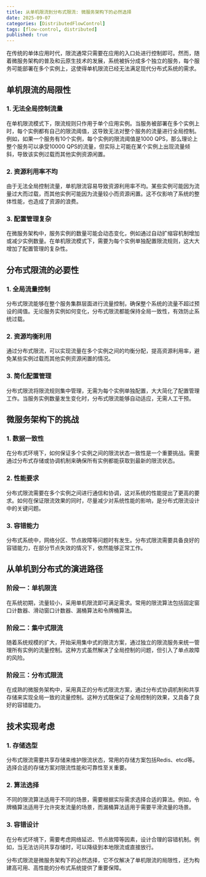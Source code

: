 ```yaml
---
title: 从单机限流到分布式限流: 微服务架构下的必然选择
date: 2025-09-07
categories: [DistributedFlowControl]
tags: [flow-control, distributed]
published: true
---
```

在传统的单体应用时代，限流通常只需要在应用的入口处进行控制即可。然而，随着微服务架构的普及和云原生技术的发展，系统被拆分成多个独立的服务，每个服务可能部署在多个实例上，这使得单机限流已经无法满足现代分布式系统的需求。

## 单机限流的局限性

### 1. 无法全局控制流量

在单机限流模式下，限流规则只作用于单个应用实例。当服务被部署在多个实例上时，每个实例都有自己的限流阈值，这导致无法对整个服务的流量进行全局控制。例如，如果一个服务有10个实例，每个实例的限流阈值是1000 QPS，那么理论上整个服务可以承受10000 QPS的流量，但实际上可能在某个实例上出现流量倾斜，导致该实例过载而其他实例资源闲置。

### 2. 资源利用率不均

由于无法全局控制流量，单机限流容易导致资源利用率不均。某些实例可能因为流量过大而过载，而其他实例可能因为流量较小而资源闲置。这不仅影响了系统的整体性能，也造成了资源的浪费。

### 3. 配置管理复杂

在微服务架构中，服务实例的数量可能会动态变化，例如通过自动扩缩容机制增加或减少实例数量。在单机限流模式下，需要为每个实例单独配置限流规则，这大大增加了配置管理的复杂性。

## 分布式限流的必要性

### 1. 全局流量控制

分布式限流能够在整个服务集群层面进行流量控制，确保整个系统的流量不超过预设的阈值。无论服务实例如何变化，分布式限流都能保持全局一致性，有效防止系统过载。

### 2. 资源均衡利用

通过分布式限流，可以实现流量在多个实例之间的均衡分配，提高资源利用率，避免某些实例过载而其他实例资源闲置的情况。

### 3. 简化配置管理

分布式限流将限流规则集中管理，无需为每个实例单独配置，大大简化了配置管理工作。当服务实例数量发生变化时，分布式限流能够自动适应，无需人工干预。

## 微服务架构下的挑战

### 1. 数据一致性

在分布式环境下，如何保证多个实例之间的限流状态一致性是一个重要挑战。需要通过分布式存储或协调机制来确保所有实例都能获取到最新的限流状态。

### 2. 性能要求

分布式限流需要在多个实例之间进行通信和协调，这对系统的性能提出了更高的要求。如何在保证限流效果的同时，尽量减少对系统性能的影响，是分布式限流设计中的关键问题。

### 3. 容错能力

分布式系统中，网络分区、节点故障等问题时有发生。分布式限流需要具备良好的容错能力，在部分节点失效的情况下，依然能够正常工作。

## 从单机到分布式的演进路径

### 阶段一：单机限流

在系统初期，流量较小，采用单机限流即可满足需求。常用的限流算法包括固定窗口计数器、滑动窗口计数器、漏桶算法和令牌桶算法。

### 阶段二：集中式限流

随着系统规模的扩大，开始采用集中式的限流方案，通过独立的限流服务来统一管理所有实例的流量控制。这种方式虽然解决了全局控制的问题，但引入了单点故障的风险。

### 阶段三：分布式限流

在成熟的微服务架构中，采用真正的分布式限流方案，通过分布式协调机制和共享存储来实现全局一致的流量控制。这种方式既保证了全局控制的效果，又具备了良好的容错能力。

## 技术实现考虑

### 1. 存储选型

分布式限流需要共享存储来维护限流状态，常用的存储方案包括Redis、etcd等。选择合适的存储方案对限流性能和可靠性至关重要。

### 2. 算法选择

不同的限流算法适用于不同的场景，需要根据实际需求选择合适的算法。例如，令牌桶算法适用于允许突发流量的场景，而漏桶算法适用于需要平滑流量的场景。

### 3. 容错设计

在分布式环境下，需要考虑网络延迟、节点故障等因素，设计合理的容错机制。例如，当无法访问共享存储时，可以降级到本地限流或直接放行。

分布式限流是微服务架构下的必然选择，它不仅解决了单机限流的局限性，还为构建高可用、高性能的分布式系统提供了重要保障。